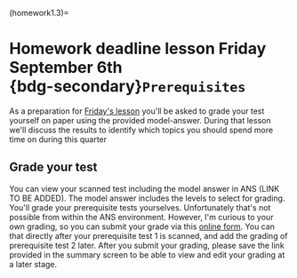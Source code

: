 (homework1.3)=
# Homework deadline lesson Friday September 6th <br> {bdg-secondary}`Prerequisites`

As a preparation for [Friday's lesson](lesson1.3) you'll be asked to grade your test yourself on paper using the provided model-answer. During that lesson we'll discuss the results to identify which topics you should spend more time on during this quarter

## Grade your test
You can view your scanned test including the model answer in ANS (LINK TO BE ADDED). The model answer includes the levels to select for grading.  You'll grade your prerequisite tests yourselves. Unfortunately that's not possible from within the ANS environment. However, I'm curious to your own grading, so you can submit your grade via this [online form](https://forms.office.com/e/viiL8VkwWy). You can that directly after your prerequisite test 1 is scanned, and add the grading of prerequisite test 2 later. After you submit your grading, please save the link provided in the summary screen to be able to view and edit your grading at a later stage.
